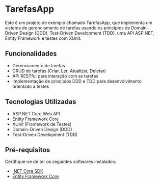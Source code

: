 # TarefasApp

Este é um projeto de exemplo chamado TarefasApp, que implementa um sistema de gerenciamento de tarefas usando os princípios de Domain-Driven Design (DDD), Test-Driven Development (TDD), uma API ASP.NET, Entity Framework e testes com XUnit.

## Funcionalidades

- Gerenciamento de tarefas
- CRUD de tarefas (Criar, Ler, Atualizar, Deletar)
- API RESTful para interação com as tarefas
- Implementação de princípios DDD e TDD para desenvolvimento orientado a testes 

## Tecnologias Utilizadas

- ASP.NET Core Web API
- Entity Framework Core
- XUnit (Framework de Testes)
- Domain-Driven Design (DDD)
- Test-Driven Development (TDD)

## Pré-requisitos

Certifique-se de ter os seguintes softwares instalados:

- [.NET Core SDK](https://dotnet.microsoft.com/download)
- [Entity Framework Core](https://docs.microsoft.com/pt-br/ef/core/get-started/overview/first-app?tabs=netcore-cli)


